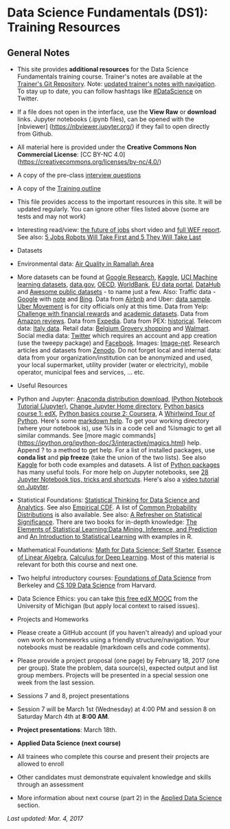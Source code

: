 # Data Science Fundamentals (DS1): Training Resources
## General Notes
 * This site provides __additional resources__ for the Data Science Fundamentals training course. Trainer's notes are available at the [Trainer's Git Repository](https://github.com/Abdel-Razzak/Data-Science-Fundamentals). Note: [updated trainer's notes with navigation](https://github.com/Abdel-Razzak/DSF). To stay up to date, you can follow hashtags like [#DataScience]( https://twitter.com/search?q=%23DataScience) on Twitter.
 * If a file does not open in the interface, use the __View Raw__ or __download__ links. Jupyter notebooks (.ipynb files), can be opened with the [nbviewer] (https://nbviewer.jupyter.org/) if they fail to open directly from Github.
 * All material here is provided under the __Creative Commons Non Commercial License__: [CC BY-NC 4.0] (https://creativecommons.org/licenses/by-nc/4.0/)
 * A copy of the pre-class [interview questions](ds-interview-pre-class.docx)
 * A copy of the [Training outline](DataScience1Outline.pdf)
 * This file provides access to the important resources in this site. It will be updated regularly. You can ignore other files listed above (some are tests and may not work)
 * Interesting read/view: [the future of jobs](https://www.youtube.com/watch?v=zyjoayAwDb8) short video and [full WEF report](http://reports.weforum.org/future-of-jobs-2016/). See also: [5 Jobs Robots Will Take First and 5 They Will Take Last](https://twitter.com/akhooli/status/838691125732986881)

* Datasets
 * Environmental data: [Air Quality in Ramallah Area](data/)
 * More datasets can be found at [Google Research](https://research.google.com/research-outreach.html#/research-outreach/research-datasets), [Kaggle](https://www.kaggle.com/), [UCI Machine learning datasets](https://archive.ics.uci.edu/ml/datasets.html), [data.gov](https://catalog.data.gov/dataset), [OECD](https://data.oecd.org/), [WorldBank](http://data.worldbank.org/), [EU data portal](https://www.europeandataportal.eu/), [DataHub](https://datahub.io/dataset) and [Awesome public datasets](https://github.com/caesar0301/awesome-public-datasets) - to name just a few. 
 Also: Traffic data - [Google](https://developers.google.com/maps/documentation/javascript/examples/layer-traffic) with [note](http://stackoverflow.com/questions/4600656/access-googles-traffic-data-through-a-web-service) and [Bing](https://msdn.microsoft.com/en-us/library/hh441725). Data from [Airbnb](http://insideairbnb.com/get-the-data.html) and Uber: [data sample](https://github.com/fivethirtyeight/uber-tlc-foil-response). [Uber Movement](https://movement.uber.com/cities) is for city officials only at this time. Data from Yelp: [Challenge with financial rewards](https://www.yelp.com/dataset_challenge) and [academic datasets](https://github.com/Yelp/dataset-examples). Data from [Amazon reviews](http://jmcauley.ucsd.edu/data/amazon/). Data from [Expedia](https://www.programmableweb.com/api/expedia). Data from PEX: [historical](https://www.pex.ps/PSEWEBSITE/English/ListedCompanies.aspx?Tabindex=1). Telecom data: [Italy data](http://aris.me/contents/teaching/data-mining-2015/project/BigDataChallengeData.html). Retail data: [Belgium Grovery shopping](http://recsyswiki.com/wiki/Grocery_shopping_datasets) and [Walmart](https://www.kaggle.com/c/walmart-recruiting-store-sales-forecasting/data). Social media data: [Twitter](https://apps.twitter.com/) which requires an account and app creation (use the tweepy package) and [Facebook](https://developers.facebook.com/docs/graph-api). Images: [Image-net](http://www.image-net.org/). Research articles and datasets from [Zenodo](https://zenodo.org/). Do not forget local and internal data: data from your organization/institution can be anonymized and used, your local supermarket, utility provider (water or electricity), mobile operator, municipal fees and services, ... etc.
 
* Useful Resources
 * Python and Jupyter: [Anaconda distribution download](https://www.continuum.io/downloads),  [IPython Notebook Tutorial (Jupyter)](https://plot.ly/python/ipython-notebook-tutorial/), [Change Jupyter Home directory](https://wolfscie.wordpress.com/2016/04/01/home-directory-in-jupyter/), [Python basics course 1: edX](https://www.edx.org/course/introduction-python-data-science-microsoft-dat208x-3), [Python basics course 2: Coursera](https://www.coursera.org/learn/python-data-analysis/), A [Whirlwind Tour of Python](https://github.com/jakevdp/WhirlwindTourOfPython). Here's some [markdown help](https://guides.github.com/features/mastering-markdown/). To get your working directory (where your notebook is), use %ls in a code cell and %lsmagic to get all similar commands. See [more magic commands] (https://ipython.org/ipython-doc/3/interactive/magics.html) help. Append ? to a method to get help. For a list of installed packages, use __conda list__ and __pip freeze__ (take the union of the two lists). See also [Kaggle](https://www.kaggle.com/) for both code examples and datasets. A list of [Python packages](https://pypi.python.org/pypi) has many useful tools. For more help on Jupyter notebooks, see [28 Jupyter Notebook tips, tricks and shortcuts](https://www.dataquest.io/blog/jupyter-notebook-tips-tricks-shortcuts/). Here's also a [video tutorial on Jupyter](https://www.youtube.com/watch?v=HW29067qVWk).
 * Statistical Foundations: [Statistical Thinking for Data Science and Analytics](https://www.edx.org/course/statistical-thinking-data-science-columbiax-ds101x-0). See also [Empirical CDF](https://onlinecourses.science.psu.edu/stat464/node/84). A list of [Common Probability Distributions](http://blog.cloudera.com/blog/2015/12/common-probability-distributions-the-data-scientists-crib-sheet/) is also available. See also: [A Refresher on Statistical Significance](https://hbr.org/2016/02/a-refresher-on-statistical-significance). There are two books for in-depth knowledge: [The Elements of Statistical Learning:Data Mining, Inference,  and Prediction](http://statweb.stanford.edu/~tibs/ElemStatLearn/) and [An Introduction to Statistical Learning](http://www-bcf.usc.edu/~gareth/ISL/) with examples in R.
 * Mathematical Foundations: [Math for Data Science: Self Starter](https://elitedatascience.com/learn-math-for-data-science), [Essence of Linear Algebra](http://www.3blue1brown.com/essence-of-linear-algebra/), [Calculus for Deep Learning](http://wiki.fast.ai/index.php/Calculus_for_Deep_Learning). Most of this material is relevant for both this course and next one.
 * Two helpful introductory courses: [Foundations of Data Science](https://data-8.appspot.com/sp16/course) from Berkeley and [CS 109 Data Science](http://cs109.github.io/2015/) from Harvard.
 * Data Science Ethics: you can take [this free edX MOOC](https://www.edx.org/course/data-science-ethics-michiganx-ds101x-1) from the University of Michigan (but apply local context to raised issues).
* Projects and Homeworks
 * Please create a GitHub account (if you haven't already) and upload your own work on homeworks using a friendly structure/navigation. Your notebooks must be readable (markdown cells and code comments).
 * Please provide a project proposal (one page) by February 18, 2017 (one per group). State the problem, data source(s), expected output and list group members. Projects will be presented in a special session one week from the last session.
* Sessions 7 and 8, project presentations
 * Session 7 will be March 1st (Wednesday) at 4:00 PM and session 8 on Saturday March 4th at __8:00 AM__.
 * __Project presentations__: March 18th.
* __Applied Data Science (next course)__
 * All trainees who complete this course and present their projects are allowed to enroll
 * Other candidates must demonstrate equivalent knowledge and skills through an assessment
 * More information about next course (part 2) in the [Applied Data Science](../../../ds2/) section.
 
*Last updated: Mar. 4, 2017*
